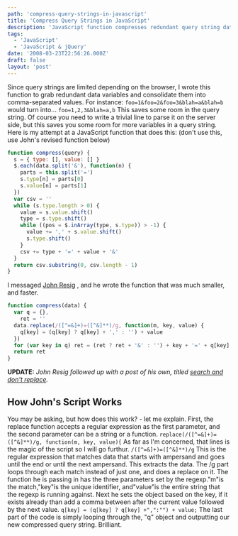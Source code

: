 ```yaml
---
path: 'compress-query-strings-in-javascript'
title: 'Compress Query Strings in JavaScript'
description: 'JavaScript function compresses redundant query string data into comma-separated values.'
tags:
  - 'JavaScript'
  - 'JavaScript & jQuery'
date: '2008-03-23T22:56:26.000Z'
draft: false
layout: 'post'
---
```


Since query strings are limited depending on the browser, I wrote this function to grab redundant data variables and consolidate them into comma-separated values. For instance: `foo=1&foo=2&foo=3&blah=a&blah=b` would turn into... `foo=1,2,3&blah=a,b` This saves some room in the query string. Of course you need to write a trivial line to parse it on the server side, but this saves you some room for more variables in a query string. Here is my attempt at a JavaScript function that does this: (don't use this, use John's revised function below)

```js
function compress(query) {
  s = { type: [], value: [] }
  $.each(data.split('&'), function(n) {
    parts = this.split('=')
    s.type[n] = parts[0]
    s.value[n] = parts[1]
  })
  var csv = ''
  while (s.type.length > 0) {
    value = s.value.shift()
    type = s.type.shift()
    while ((pos = $.inArray(type, s.type)) > -1) {
      value += ',' + s.value.shift()
      s.type.shift()
    }
    csv += type + '=' + value + '&'
  }
  return csv.substring(0, csv.length - 1)
}
```

I messaged [John Resig](http://ejohn.org) , and he wrote the function that was much smaller, and faster.

```js
function compress(data) {
  var q = {},
    ret = ''
  data.replace(/([^=&]+)=([^&]**)/g, function(m, key, value) {
    q[key] = (q[key] ? q[key] + ',' : '') + value
  })
  for (var key in q) ret = (ret ? ret + '&' : '') + key + '=' + q[key]
  return ret
}
```

**UPDATE:** _John Resig followed up with a post of his own, titled [search and don't replace](http://ejohn.org/blog/search-and-dont-replace/)._

## How John's Script Works

You may be asking, but how does this work? - let me explain. First, the replace function accepts a regular expression as the first parameter, and the second parameter can be a string or a function. `replace(/([^=&]+)=([^&]**)/g, function(m, key, value){` As far as I'm concerned, that lines is the magic of the script so I will go furthur. `/([^=&]+)=([^&]**)/g` This is the regular expression that matches data that starts with ampersand and goes until the end or until the next ampersand. This extracts the data. The /g part loops through each match instead of just one, and does a replace on it. The function he is passing in has the three parameters set by the regexp."m"is the match,"key"is the unique identifier, and"value"is the entire string that the regexp is running against. Next he sets the object based on the key, if it exists already than add a comma between after the current value followed by the next value. `q[key] = (q[key] ? q[key] +",":"") + value;` The last part of the code is simply looping through the, "q" object and outputting our new compressed query string. Brilliant.

